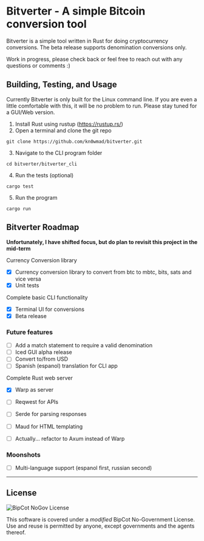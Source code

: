 # Bitverter - A simple Bitcoin conversion tool

Bitverter is a simple tool written in Rust for doing cryptocurrency conversions.  The beta release supports denomination conversions only.

Work in progress, please check back or feel free to reach out with any questions or comments :)

## Building, Testing, and Usage

Currently Bitverter is only built for the Linux command line.  If you are even a little comfortable with this, it will be no problem to run.  Please stay tuned for a GUI/Web version.

1.  Install Rust using rustup (https://rustup.rs/)
2.  Open a terminal and clone the git repo

`git clone https://github.com/kn0wmad/bitverter.git`

3.  Navigate to the CLI program folder

`cd bitverter/bitverter_cli`

4.  Run the tests (optional)

`cargo test`

5.  Run the program

`cargo run`

## Bitverter Roadmap

**Unfortunately, I have shifted focus, but do plan to revisit this project in the mid-term**

Currency Conversion library
- [x]   Currency conversion library to convert from btc to mbtc, bits, sats and vice versa
- [x]   Unit tests

Complete basic CLI functionality
- [x]   Terminal UI for conversions
- [x]   Beta release

### Future features
- [ ]   Add a match statement to require a valid denomination
- [ ]   Iced GUI alpha release
- [ ]   Convert to/from USD
- [ ]   Spanish (espanol) translation for CLI app

Complete Rust web server
- [x]   Warp as server
- [ ]   Reqwest for APIs
- [ ]   Serde for parsing responses
- [ ]   Maud for HTML templating

- [ ]   Actually... refactor to Axum instead of Warp

### Moonshots
- [ ]   Multi-language support (espanol first, russian second)

* * *

## License

![BipCot NoGov License](/images/bipcot144x144.png)

This software is covered under a *modified* BipCot No-Government License.  Use and reuse is permitted by anyone, except governments and the agents thereof.
